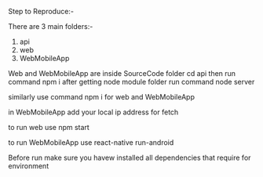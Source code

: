 Step to Reproduce:-


There are 3 main folders:-
1. api
2. web
3. WebMobileApp

Web and WebMobileApp are inside SourceCode folder
  cd api
  then run command npm i
  after getting node module folder run command node server
  
similarly use command npm i for web and WebMobileApp

in WebMobileApp add your local ip address for fetch

to run web use npm start

to run WebMobileApp use react-native run-android




Before run make sure you havew installed all dependencies that require for environment  
